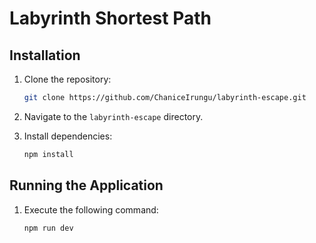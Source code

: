 # Labyrinth Shortest Path

## Installation

1. Clone the repository:

   ```bash
   git clone https://github.com/ChaniceIrungu/labyrinth-escape.git
   ```

2. Navigate to the `labyrinth-escape` directory.

3. Install dependencies:

   ```bash
   npm install
   ```

## Running the Application

1. Execute the following command:

   ```bash
   npm run dev
   ```

